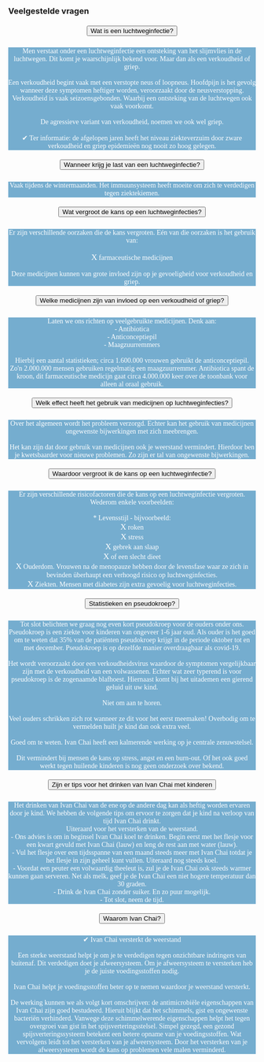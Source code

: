 ### Veelgestelde vragen
<!--START faq -->
<section id=faq>
<div data-aos="fade-right" class="col-md-12 aos-init aos-animate">
                    <div class="accordion" id="faqAccordion">
                        <div class="card shadow">
                            <div class="card-header" id="heading_1">
                                <h5 style="font-family:papyrus; text-align:center" class="mb-0">
                                    <button class="btn btn-link collapsed" type="button" data-toggle="collapse" data-target="#collapse_1" aria-expanded="false" aria-controls="collapse_1">Wat is een luchtweginfectie?</button>
                                </h5>
                            </div>
                            <div id="collapse_1" class="collapse" aria-labelledby="heading_1" data-parent="#faqAccordion" style="">
                                <div class="card-body" style="background-color: #75adcf; color: white">
                                    <p style="font-family:candara; text-align:center">Men verstaat onder een luchtweginfectie een ontsteking van het slijmvlies in de luchtwegen. Dit komt je waarschijnlijk bekend voor. Maar dan als een verkoudheid of griep.<br><br>Een verkoudheid begint vaak met een verstopte neus of loopneus. Hoofdpijn is het gevolg wanneer deze symptomen heftiger worden, veroorzaakt door de neusverstopping. Verkoudheid is vaak seizoensgebonden. Waarbij een ontsteking van de luchtwegen ook vaak voorkomt.<br><br>De agressieve variant van verkoudheid, noemen we ook wel griep.<br><br>✔ Ter informatie: de afgelopen jaren heeft het niveau ziekteverzuim door zware verkoudheid en griep epidemieën nog nooit zo hoog gelegen.</p>
                                </div>
                            </div>
                        </div>
                        <div class="card shadow">
                            <div class="card-header" id="heading_2">
                                <h5 style="font-family:papyrus; text-align:center" class="mb-0">
                                    <button class="btn btn-link collapsed" type="button" data-toggle="collapse" data-target="#collapse_2" aria-expanded="false" aria-controls="collapse_2">Wanneer krijg je last van een luchtweginfectie?
                                    </button>
                                </h5>
                            </div>
                            <div id="collapse_2" class="collapse" aria-labelledby="heading_2" data-parent="#faqAccordion" style="">
                                <div class="card-body" style="background-color: #75adcf; color: white">
                                    <p style="font-family:candara; text-align:center">Vaak tijdens de wintermaanden. Het immuunsysteem heeft moeite om zich te verdedigen tegen ziektekiemen.
                                    </p>
                                </div>
                            </div>
                        </div>
                        <div class="card shadow">
                            <div class="card-header" id="heading_3">
                                <h5 style="font-family:papyrus; text-align:center" class="mb-0">
                                    <button class="btn btn-link collapsed" type="button" data-toggle="collapse" data-target="#collapse_3" aria-expanded="false" aria-controls="collapse_3">Wat vergroot de kans op een luchtweginfecties?
                                    </button>
                                </h5>
                            </div>
                            <div id="collapse_3" class="collapse" aria-labelledby="heading_3" data-parent="#faqAccordion" style="">
                                <div class="card-body" style="background-color: #75adcf; color: white">
                                    <p style="font-family:candara; text-align:center">Er zijn verschillende oorzaken die de kans vergroten. Eén van die oorzaken is het gebruik van:<br><br><big>X</big> farmaceutische medicijnen<br><br>Deze medicijnen kunnen van grote invloed zijn op je gevoeligheid voor verkoudheid en griep.</p>
                                </div>
                            </div>
                        </div>
                        <div class="card shadow">
                            <div class="card-header" id="heading_4">
                                <h5 style="font-family:papyrus; text-align:center" class="mb-0">
                                    <button class="btn btn-link collapsed" type="button" data-toggle="collapse" data-target="#collapse_4" aria-expanded="false" aria-controls="collapse_4">Welke medicijnen zijn van invloed op een verkoudheid of griep?</button>
                                </h5>
                            </div>
                            <div id="collapse_4" class="collapse" aria-labelledby="heading_4" data-parent="#faqAccordion" style="">
                                <div class="card-body" style="background-color: #75adcf; color: white">
                                    <p style="font-family:candara; text-align:center">Laten we ons richten op veelgebruikte medicijnen. Denk aan:<br>- Antibiotica<br>- Anticonceptiepil<br>- Maagzuurremmers<br><br>Hierbij een aantal statistieken; circa 1.600.000 vrouwen gebruikt de anticonceptiepil. Zo'n 2.000.000 mensen gebruiken regelmatig een maagzuurremmer. Antibiotica spant de kroon, dit farmaceutische medicijn gaat circa 4.000.000 keer over de toonbank voor alleen al oraal gebruik.</p>
                                </div>
                            </div>
                        </div>
                        <div class="card shadow">
                            <div class="card-header" id="heading_5">
                                <h5 style="font-family:papyrus; text-align:center" class="mb-0">
                                    <button class="btn btn-link collapsed" type="button" data-toggle="collapse" data-target="#collapse_5" aria-expanded="false" aria-controls="collapse_5">Welk effect heeft het gebruik van medicijnen op luchtweginfecties?</button>
                                </h5>
                            </div>
                            <div id="collapse_5" class="collapse" aria-labelledby="heading_5" data-parent="#faqAccordion" style="">
                                <div class="card-body" style="background-color: #75adcf; color: white">
                                    <p style="font-family:candara; text-align:center">Over het algemeen wordt het probleem verzorgd. Echter kan het gebruik van medicijnen ongewenste bijwerkingen met zich meebrengen.<br><br>Het kan zijn dat door gebruik van medicijnen ook je weerstand vermindert. Hierdoor ben je kwetsbaarder voor nieuwe problemen. Zo zijn er tal van ongewenste bijwerkingen.</p>
                                </div>
                            </div>
                        </div>
                        <div class="card shadow">
                            <div class="card-header" id="heading_6">
                                <h5 style="font-family:papyrus; text-align:center" class="mb-0">
                                    <button class="btn btn-link collapsed" type="button" data-toggle="collapse" data-target="#collapse_6" aria-expanded="false" aria-controls="collapse_6">Waardoor vergroot ik de kans op een luchtweginfectie?
                                    </button>
                                </h5>
                            </div>
                            <div id="collapse_6" class="collapse" aria-labelledby="heading_6" data-parent="#faqAccordion" style="">
                                <div class="card-body" style="background-color: #75adcf; color: white">
                                    <p style="font-family:candara; text-align:center">Er zijn verschillende risicofactoren die de kans op een luchtweginfectie vergroten. Wederom enkele voorbeelden:<br><br>* Levensstijl - bijvoorbeeld:<br><big>X</big> roken<br><big>X</big> stress<br><big>X</big> gebrek aan slaap<br><big>X</big> of een slecht dieet<br><big>X</big> Ouderdom. Vrouwen na de menopauze hebben door de levensfase waar ze zich in bevinden überhaupt een verhoogd risico op luchtweginfecties.<br><big>X</big> Ziekten. Mensen met diabetes zijn extra gevoelig voor luchtweginfecties.</p>
                                </div>
                            </div>
                        </div>
                        <div class="card shadow">
                            <div class="card-header" id="heading_7">
                                <h5 style="font-family:papyrus; text-align:center" class="mb-0">
                                    <button class="btn btn-link collapsed" type="button" data-toggle="collapse" data-target="#collapse_7" aria-expanded="false" aria-controls="collapse_7">Statistieken en pseudokroep?</button>
                                </h5>
                            </div>
                            <div id="collapse_7" class="collapse" aria-labelledby="heading_7" data-parent="#faqAccordion" style="">
                                <div class="card-body" style="background-color: #75adcf; color: white">
                                    <p style="font-family:candara; text-align:center">Tot slot belichten we graag nog even kort pseudokroep voor de ouders onder ons. Pseudokroep is een ziekte voor kinderen van ongeveer 1-6 jaar oud. Als ouder is het goed om te weten dat 35% van de patiënten pseudokroep krijgt in de periode oktober tot en met december. Pseudokroep is op dezelfde manier overdraagbaar als covid-19.<br><br>Het wordt veroorzaakt door een verkoudheidsvirus waardoor de symptomen vergelijkbaar zijn met de verkoudheid van een volwassenen. Echter wat zeer typerend is voor pseudokroep is de zogenaamde blafhoest. Hiernaast komt bij het uitademen een gierend geluid uit uw kind.<br><br>Niet om aan te horen.<br><br>Veel ouders schrikken zich rot wanneer ze dit voor het eerst meemaken! Overbodig om te vermelden huilt je kind dan ook extra veel.<br><br>Goed om te weten. Ivan Chai heeft een kalmerende werking op je centrale zenuwstelsel.<br><br>Dit vermindert bij mensen de kans op stress, angst en een burn-out. Of het ook goed werkt tegen huilende kinderen is nog geen onderzoek over bekend.
                                </div>
                            </div>
                        </div>
                        <div class="card shadow">
                            <div class="card-header" id="heading_8">
                                <h5 style="font-family:papyrus; text-align:center" class="mb-0">
                                    <button class="btn btn-link collapsed" type="button" data-toggle="collapse" data-target="#collapse_8" aria-expanded="false" aria-controls="collapse_8">Zijn er tips voor het drinken van Ivan Chai met kinderen</button>
                                </h5>
                            </div>
                            <div id="collapse_8" class="collapse" aria-labelledby="heading_8" data-parent="#faqAccordion" style="">
                                <div class="card-body" style="background-color: #75adcf; color: white">
                                    <p style="font-family:candara; text-align:center">Het drinken van Ivan Chai van de ene op de andere dag kan als heftig worden ervaren door je kind. We hebben de volgende tips om ervoor te zorgen dat je kind na verloop van tijd Ivan Chai drinkt.<br><br.>Uiteraard voor het versterken van de weerstand.<br>- Ons advies is om in beginsel Ivan Chai koel te drinken. Begin eerst met het flesje voor een kwart gevuld met Ivan Chai (lauw) en leng de rest aan met water (lauw).<br>- Vul het flesje over een tijdsspanne van een maand steeds meer met Ivan Chai totdat je het flesje in zijn geheel kunt vullen. Uiteraard nog steeds koel.<br>- Voordat een peuter een volwaardig theeleut is, zul je de Ivan Chai ook steeds warmer kunnen gaan serveren. Net als melk, geef je de Ivan Chai een niet hogere temperatuur dan 30 graden.<br>- Drink de Ivan Chai zonder suiker. En zo puur mogelijk.<br>- Tot slot, neem de tijd.
                                </div>
                            </div>
                        </div>
                        <div class="card shadow">
                            <div class="card-header" id="heading_8">
                                <h5 style="font-family:papyrus; text-align:center" class="mb-0">
                                    <button class="btn btn-link collapsed" type="button" data-toggle="collapse" data-target="#collapse_8" aria-expanded="false" aria-controls="collapse_8">Waarom Ivan Chai?</button>
                                </h5>
                            </div>
                            <div id="collapse_8" class="collapse" aria-labelledby="heading_8" data-parent="#faqAccordion" style="">
                                <div class="card-body" style="background-color: #75adcf; color: white">
                                  <p style="font-family:candara; text-align:center">✔ Ivan Chai versterkt de weerstand<br><br>Een sterke weerstand helpt je om je te verdedigen tegen onzichtbare indringers van buitenaf. Dit verdedigen doet je afweersysteem. Om je afweersysteem te versterken heb je de juiste voedingsstoffen nodig.<br><br>Ivan Chai helpt je voedingsstoffen beter op te nemen waardoor je weerstand versterkt.<br><br>De werking kunnen we als volgt kort omschrijven: de antimicrobiële eigenschappen van Ivan Chai zijn goed bestudeerd. Hieruit blijkt dat het schimmels, gist en ongewenste bacteriën verhinderd. Vanwege deze schimmelwerende eigenschappen helpt het tegen overgroei van gist in het spijsverteringsstelsel. Simpel gezegd, een gezond spijsverteringssysteem betekent een betere opname van je voedingsstoffen. Wat vervolgens leidt tot het versterken van je afweersysteem. Door het versterken van je afweersysteem wordt de kans op problemen vele malen verminderd.
                                </p>
                            </div>
                        </div>
                    </section>
                <!--END faq -->











